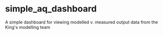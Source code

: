 # simple_aq_dashboard
A simple dashboard for viewing modelled v. measured output data from the King's modelling team

